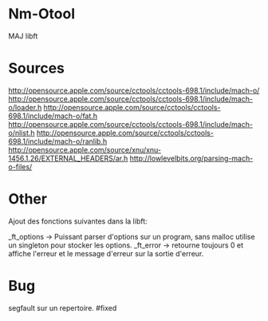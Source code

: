# Nm-Otool
MAJ libft

# Sources
http://opensource.apple.com/source/cctools/cctools-698.1/include/mach-o/
http://opensource.apple.com/source/cctools/cctools-698.1/include/mach-o/loader.h
http://opensource.apple.com/source/cctools/cctools-698.1/include/mach-o/fat.h
http://opensource.apple.com/source/cctools/cctools-698.1/include/mach-o/nlist.h
http://opensource.apple.com/source/cctools/cctools-698.1/include/mach-o/ranlib.h
http://opensource.apple.com/source/xnu/xnu-1456.1.26/EXTERNAL_HEADERS/ar.h
 http://lowlevelbits.org/parsing-mach-o-files/

# Other
Ajout des fonctions suivantes dans la libft:

_ft_options -> Puissant parser d'options sur un program, sans malloc utilise un singleton pour stocker les options.
_ft_error -> retourne toujours 0 et affiche l'erreur et le message d'erreur sur la sortie d'erreur.

# Bug
segfault sur un repertoire. #fixed
